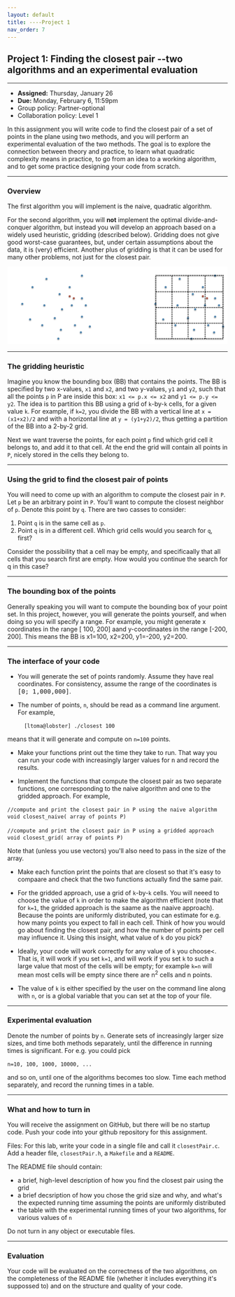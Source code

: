 ```yaml
---
layout: default 
title: ----Project 1
nav_order: 7
---
```




## Project 1: Finding the closest pair --two algorithms and an experimental evaluation

*** 
* __Assigned:__ Thursday, January 26
* __Due:__ Monday, February 6, 11:59pm
* Group policy: Partner-optional 
* Collaboration policy: Level 1



In this assignment you will write code to find the closest pair of
a set of points in the plane using two methods, and you will perform
an experimental evaluation of the two methods. The goal is to explore
the connection between theory and practice, to learn what quadratic
complexity means in practice, to go from an idea to a working algorithm, and to get some practice designing your code
 from scratch.


***

### Overview


The first algorithm you will implement is the naive, quadratic
algorithm.

For the second algorithm, you will __not__ implement the optimal
  divide-and-conquer algorithm, but instead you will develop an
  approach based on a widely used heuristic, gridding (described
  below). Gridding does not give good worst-case guarantees, but,
  under certain assumptions about the data, it is (very) efficient. Another plus of gridding is that it can be used for many other problems, not just for the closest pair. 



![](closest.png)

***

### The gridding heuristic


Imagine you know the bounding box (BB) that contains the points.  The
BB is specified by two x-values, `x1` and `x2`, and two y-values, `y1` and
  `y2`, such that all the points `p` in P are inside this box: `x1 <= p.x <=
  x2` and `y1 <= p.y <= y2`. The idea is to partition this BB using a
  grid of `k`-by-`k` cells, for a given value `k`. For example, if `k=2`, you
  divide the BB with a vertical line  at `x =(x1+x2)/2` and with a horizontal line at `y =
  (y1+y2)/2`, thus getting a partition of the BB into a 2-by-2 grid.

  Next we want traverse the points, for each point `p` find which
grid cell it belongs to, and add it to that cell. At the end 
the grid will contain all points in `P`, nicely stored in the
cells they belong to. 


***

### Using the grid to find the closest pair of points


You will need to come up with an algorithm to compute the closest
pair in `P`. Let `p` be an arbitrary point in `P`. You'll want to compute the
closest neighbor of `p`.  Denote this point by `q`.  There are two casses to consider:

1. Point `q` is in the same cell as `p`.
2. Point `q` is in a different cell. Which grid cells would you search
for `q`, first?

Consider the possibility that a cell may be empty, and specificaally
that all cells that you search first are empty.   How would you
continue the search for q in this case? 
 


***

### The bounding box of the points


Generally speaking you will want to compute the bounding box of your
point set. In this project, however, you will generate the points
yourself, and when doing so you will specify a range. For example, you
might generate x coordinates in the range [ 100, 200] aand
y-coordinaates in the range [-200, 200]. This means the BB is x1=100,
x2=200, y1=-200, y2=200.



***

### The interface of your code


* You will  generate the set of points randomly. Assume they have real
  coordinates. For consistency, assume the range of the coordinates is
  <tt>[0; 1,000,000]</tt>.
  
* The number of points, `n`, should be read as a command
  line argument. For example,  
  
  ```
    [ltoma@lobster] ./closest 100
  ```

means that it will generate and compute on `n=100` points.

* Make your functions print out the time they take to run. That way you
  can run your code with increasingly larger values for <tt>n</tt> and
  record the results.
  
  
* Implement the functions that compute the closest pair as two
  separate functions, one corresponding to the naive algorithm and one
  to the gridded approach. For example,

```
//compute and print the closest pair in P using the naive algorithm 
void closest_naive( array of points P)

//compute and print the closest pair in P using a gridded approach
void closest_grid( array of points P)
```

Note that (unless you use vectors) you'll also need to pass in the size of the array. 


* Make each function print the points that are closest so that it's easy
to compaare and check that the two functions actually find the same pair.


* For the gridded approach, use a grid of `k`-by-`k`
  cells. You will neeed to choose the value of `k` in order to
  make the algorithm efficient (note that for `k=1`, the gridded
  approach is the saame as the naaive approach).  Because the points
  are uniformly distributed, you can estimate for e.g. how many points
  you expect to fall in each cell.  Think of how you would go about
  finding the closest pair, and how the number of points per cell may
  influence it.  Using this insight, what value of `k` do you
  pick?

  
* Ideally, your code will work correctly for any value of `k` you
    choose<. That is, it will work if you set `k=1`, and will work
    if you set `k` to such a large value that most of the cells will be
    empty; for example `k=n` will mean most cells will be empty since
    there are n<sup>2</sup> cells and n points.


* The value of `k` is either specified by the user on the command line along with `n`, or is a global variable that you can set at the top of your file. 




***

### Experimental evaluation


Denote the number of points by `n`. Generate sets of increasingly larger
size sizes, and time both methods separately, until the difference in
running times is significant. For e.g. you could pick
```
n=10, 100, 1000, 10000, ...
```
and so on, until one of the algorithms becomes too slow.   Time each method separately, and record the running times in a table. 


***

### What and how to turn in


You will receive the assignment on GitHub, but there will be no
startup code. Push your code into your github repository for this
assignment.

Files: For this lab, write your code in a single file and call it
`closestPair.c`. Add a header file, `closestPair.h`, a `Makefile` and a `README`.

The README file should contain: 
- a brief, high-level description of how you find the closest pair using the grid
- a brief decsription of how you chose the grid size and
why, and what's the expected running time assuming the points are
uniformly distributed
- the table with the experimental running times of your two algorithms, for various values of
  `n`


Do not turn in any object  or executable files.


***
### Evaluation


Your code will be evaluated on the correctness of the two algorithms,
on the completeness of the README file (whether it includes
everything it's suppossed to) and on the structure and quality of
your code.
